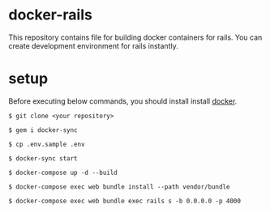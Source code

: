 # docker-rails

This repository contains file for building docker containers for rails.
You can create development environment for rails instantly.

# setup

Before executing below commands, you should install install [docker](https://www.docker.com/).

```
$ git clone <your repository>

$ gem i docker-sync

$ cp .env.sample .env

$ docker-sync start

$ docker-compose up -d --build

$ docker-compose exec web bundle install --path vendor/bundle

$ docker-compose exec web bundle exec rails s -b 0.0.0.0 -p 4000
```
